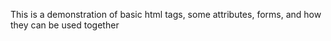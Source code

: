 This is a demonstration of basic html tags, some attributes, forms, and how they can be used together
